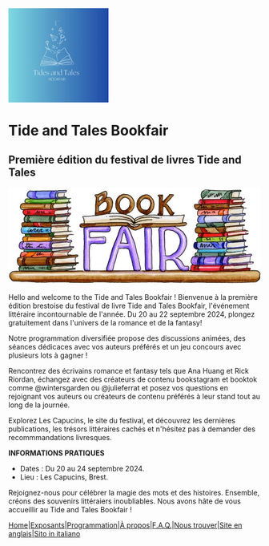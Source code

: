 <img align="center" src="../image/IMG0455.jpg" width=200/>

# Tide and Tales Bookfair
## Première édition du festival de livres Tide and Tales

![Bookfair](../image/bookfair.jpg) 


Hello and welcome to the Tide and Tales Bookfair ! Bienvenue à la première édition brestoise du festival de livre Tide and Tales Bookfair, l'événement littéraire incontournable de l'année. Du 20 au 22 septembre 2024, plongez gratuitement dans l'univers de la romance et de la fantasy! 

Notre programmation diversifiée propose des discussions animées, des séances dédicaces avec vos auteurs préférés et un jeu concours avec plusieurs lots à gagner !

Rencontrez des écrivains romance et fantasy tels que Ana Huang et Rick Riordan, échangez avec des créateurs de contenu bookstagram et booktok comme @wintersgarden ou @julieferrat et posez vos questions en rejoignant vos auteurs ou créateurs de contenu préférés à leur stand tout au long de la journée.

Explorez Les Capucins, le site du festival, et découvrez les dernières publications, les trésors littéraires cachés et n'hésitez pas à demander des recommmandations livresques.

**INFORMATIONS PRATIQUES**

* Dates : Du 20 au 24 septembre 2024.
* Lieu : Les Capucins, Brest.


Rejoignez-nous pour célébrer la magie des mots et des histoires. Ensemble, créons des souvenirs littéraiers inoubliables. Nous avons hâte de vous accueillir au Tide and Tales Bookfair !


[Home](index.md)|[Exposants](Exposants.md)|[Programmation](Programmation.md)|[À propos](Aboutus.md)|[F.A.Q.](Questions.md)|[Nous trouver](Whereto.md)|[Site en anglais](../en/Index.md)|[Sito in italiano](../it/index.md)
